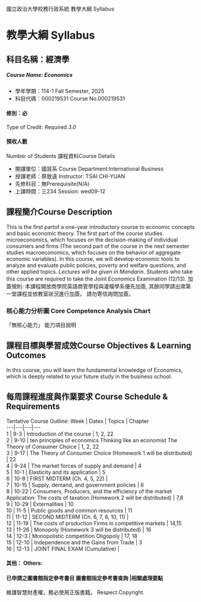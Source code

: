 國立政治大學校務行政系統 教學大綱 Syllabus
# 教學大綱 Syllabus
##  科目名稱：經濟學 
#####  Course Name: Economics
  * 學年學期：114-1 Fall Semester, 2025 
  * 科目代碼：000219531 Course No.000219531
#### 修別：必
Type of Credit: Required 
_3.0_
#### 預收人數
Number of Students
課程資料Course Details
  * 開課單位：國貿系 Course Department:International Business 
  * 授課老師：蔡致遠 Instructor: TSAI CHI-YUAN 
  * 先修科目：無Prerequisite(N/A)
  * 上課時間：三234 Session: wed09-12
##  課程簡介Course Description
This is the first partof a one-year introductory course to economic concepts and basic economic theory. The first part of the course studies microeconomics, which focuses on the decision-making of individual consumers and firms (The second part of the course in the next semester studies macroeconomics, which focuses on the behavior of aggregate economic variables). In this course, we will develop economic tools to analyze and evaluate public policies, poverty and welfare questions, and other applied topics. _Lectures will be given in Mandarin_. Students who take this course are required to take the Joint Economics Examination (12/13).
加簽規則: 本課程開放商學院英語商管學程與灌檔學系優先加簽, 其餘同學請出席第一堂課程並依教室狀況進行加簽。 請勿寄信詢問加簽。
###  核心能力分析圖 Core Competence Analysis Chart
「無核心能力」 
能力項目說明
##  課程目標與學習成效Course Objectives & Learning Outcomes 
In this course, you will learn the fundamental knowledge of Economics, which is deeply related to your future study in the business school.
##  每周課程進度與作業要求 Course Schedule & Requirements
Tentative Course Outline:
Week |  Dates |  Topics |  Chapter  
---|---|---|---  
1 |  9-3 |  Introduction of the course |  1, 2, 22  
2 |  9-10 |  ten principles of economics Thinking like an economist The Theory of Consumer Choice |  1, 2, 22  
3 |  9-17 |  The Theory of Consumer Choice (Homework 1 will be distributed) |  22  
4 |  9-24 |  The market forces of supply and demand |  4  
5 |  10-1 |  Elasticity and its application |  5  
6 |  10-8 |  FIRST MIDTERM (Ch. 4, 5, 22) |   
7 |  10-15 |  Supply, demand, and government policies |  6  
8 |  10-22 |  Consumers, Producers, and the efficiency of the market Application: The costs of taxation (Homework 2 will be distributed) |  7,8  
9 |  10-29 |  Externalities |  10  
10 |  11-5 |  Public goods and common resources |  11  
11 |  11-12 |  SECOND MIDTERM (Ch. 6, 7, 8, 10, 11) |   
12 | 11-19 |  The costs of production Firms in competitive markets | 14,15  
13 |  11-26 |  Monopoly (Homework 3 will be distributed) |  16  
14 |  12-3 |  Monopolistic competition Oligopoly |  17, 18  
15 |  12-10 |  Independence and the Gains from Trade |  3  
16 |  12-13 | JOINT FINAL EXAM (Cumulative) |   
####  其他： Others:
####  已申請之圖書館指定參考書目  圖書館指定參考書查詢 |相關處理要點
維護智慧財產權，務必使用正版書籍。 Respect Copyright.